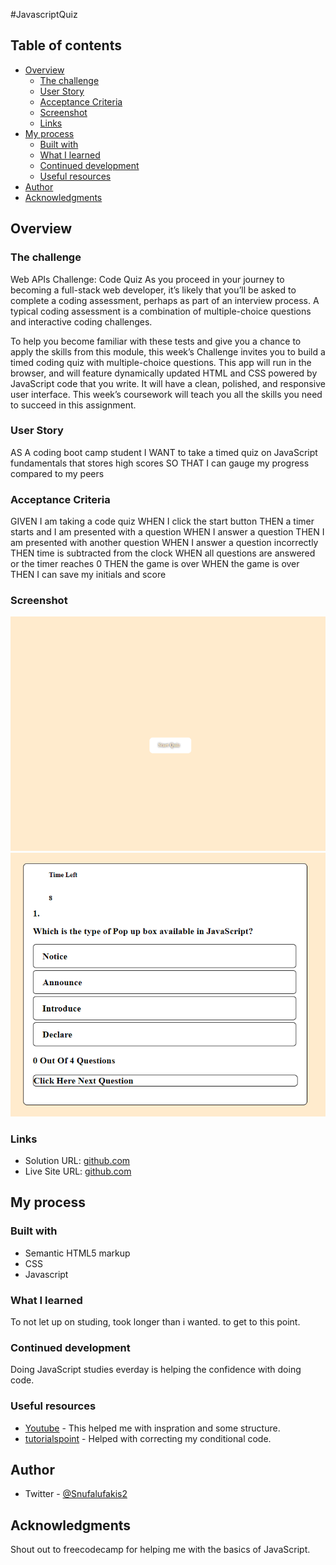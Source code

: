 
#JavascriptQuiz

## Table of contents

- [Overview](#overview)
  - [The challenge](#the-challenge)
  - [User Story](#user-story)
  - [Acceptance Criteria](#acceptance-criteria)
  - [Screenshot](#screenshot)
  - [Links](#links)
- [My process](#my-process)
  - [Built with](#built-with)
  - [What I learned](#what-i-learned)
  - [Continued development](#continued-development)
  - [Useful resources](#useful-resources)
- [Author](#author)
- [Acknowledgments](#acknowledgments)



## Overview

### The challenge

Web APIs Challenge: Code Quiz
As you proceed in your journey to becoming a full-stack web developer, it’s likely that you’ll be asked to complete a coding assessment, perhaps as part of an interview process. A typical coding assessment is a combination of multiple-choice questions and interactive coding challenges.

To help you become familiar with these tests and give you a chance to apply the skills from this module, this week’s Challenge invites you to build a timed coding quiz with multiple-choice questions. This app will run in the browser, and will feature dynamically updated HTML and CSS powered by JavaScript code that you write. It will have a clean, polished, and responsive user interface. This week’s coursework will teach you all the skills you need to succeed in this assignment.

### User Story

AS A coding boot camp student
I WANT to take a timed quiz on JavaScript fundamentals that stores high scores
SO THAT I can gauge my progress compared to my peers

### Acceptance Criteria

GIVEN I am taking a code quiz
WHEN I click the start button
THEN a timer starts and I am presented with a question
WHEN I answer a question
THEN I am presented with another question
WHEN I answer a question incorrectly
THEN time is subtracted from the clock
WHEN all questions are answered or the timer reaches 0
THEN the game is over
WHEN the game is over
THEN I can save my initials and score

### Screenshot

![](/screenshot/screenshot-127.0.0.1_5500-2022.05.23-08_30_18.png)
![](/screenshot/screenshot-127.0.0.1_5500-2022.05.23-12_47_21.png)



### Links

- Solution URL: [github.com](https://github.com/Snufalufakis/JavascriptQuiz)
- Live Site URL: [github.com](https://snufalufakis.github.io/JavascriptQuiz/)

## My process

### Built with

- Semantic HTML5 markup
- CSS
- Javascript

### What I learned

To not let up on studing, took longer than i wanted. to get to this point.


### Continued development

Doing JavaScript studies everday is helping the confidence with doing code.

### Useful resources

- [Youtube](https://www.youtube.com/watch?v=f4fB9Xg2JEY&ab_channel=BrianDesign) - This helped me with inspration and some structure.
- [tutorialspoint](https://www.tutorialspoint.com/javascript/javascript_ifelse.htm) - Helped with correcting my conditional code.


## Author

- Twitter - [@Snufalufakis2](https://twitter.com/Snufalufakis2)



## Acknowledgments

Shout out to freecodecamp for helping me with the basics of JavaScript.
